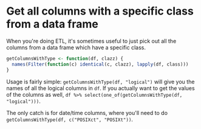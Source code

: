 # Get all columns with a specific class from a data frame

When you're doing ETL, it's sometimes useful to just pick out all the columns from
a data frame which have a specific class.

```r
getColumnsWithType <- function(df, clazz) {
  names(Filter(function(c) identical(c, clazz), lapply(df, class)))
}
```

Usage is fairly simple: `getColumnsWithType(df, "logical")` will give you the names of all the
logical columns in `df`. If you actually want to get the values of the columns as well,
`df %>% select(one_of(getColumnsWithType(df, "logical")))`.

The only catch is for date/time columns, where you'll need to do
`getColumnsWithType(df, c("POSIXct", "POSIXt"))`.
